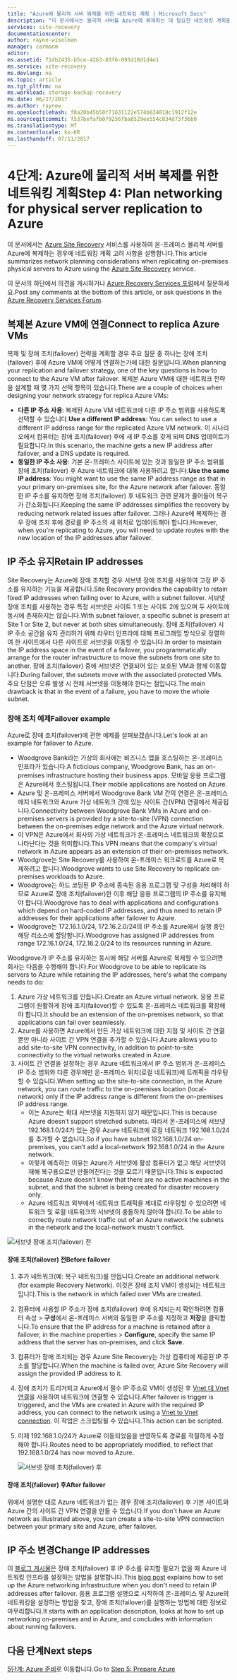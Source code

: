 ```yaml
---
title: "Azure에 물리적 서버 복제를 위한 네트워킹 계획 | Microsoft Docs"
description: "이 문서에서는 물리적 서버를 Azure에 복제하는 데 필요한 네트워킹 계획을 설명합니다."
services: site-recovery
documentationcenter: 
author: rayne-wiselman
manager: carmonm
editor: 
ms.assetid: 71db2435-b5ce-4263-83f6-093d10d1d4e1
ms.service: site-recovery
ms.devlang: na
ms.topic: article
ms.tgt_pltfrm: na
ms.workload: storage-backup-recovery
ms.date: 06/27/2017
ms.author: raynew
ms.openlocfilehash: f8a20b45b50f71631122e574b634818c1912f12e
ms.sourcegitcommit: f537befafb079256fba0529ee554c034d73f36b0
ms.translationtype: MT
ms.contentlocale: ko-KR
ms.lasthandoff: 07/11/2017
---
```

# <a name="step-4-plan-networking-for-physical-server-replication-to-azure"></a><span data-ttu-id="cf063-103">4단계: Azure에 물리적 서버 복제를 위한 네트워킹 계획</span><span class="sxs-lookup"><span data-stu-id="cf063-103">Step 4: Plan networking for physical server replication to Azure</span></span>

<span data-ttu-id="cf063-104">이 문서에서는 [Azure Site Recovery](site-recovery-overview.md) 서비스를 사용하여 온-프레미스 물리적 서버를 Azure에 복제하는 경우에 네트워킹 계획 고려 사항을 설명합니다.</span><span class="sxs-lookup"><span data-stu-id="cf063-104">This article summarizes network planning considerations when replicating on-premises physical servers to Azure using the [Azure Site Recovery](site-recovery-overview.md) service.</span></span>

<span data-ttu-id="cf063-105">이 문서의 하단에서 의견을 게시하거나 [Azure Recovery Services 포럼](https://social.msdn.microsoft.com/forums/azure/home?forum=hypervrecovmgr)에서 질문하세요.</span><span class="sxs-lookup"><span data-stu-id="cf063-105">Post any comments at the bottom of this article, or ask questions in the [Azure Recovery Services Forum](https://social.msdn.microsoft.com/forums/azure/home?forum=hypervrecovmgr).</span></span>


## <a name="connect-to-replica-azure-vms"></a><span data-ttu-id="cf063-106">복제본 Azure VM에 연결</span><span class="sxs-lookup"><span data-stu-id="cf063-106">Connect to replica Azure VMs</span></span>

<span data-ttu-id="cf063-107">복제 및 장애 조치(failover) 전략을 계획할 경우 주요 질문 중 하나는 장애 조치(failover) 후에 Azure VM에 어떻게 연결하는가에 대한 질문입니다.</span><span class="sxs-lookup"><span data-stu-id="cf063-107">When planning your replication and failover strategy, one of the key questions is how to connect to the Azure VM after failover.</span></span> <span data-ttu-id="cf063-108">복제본 Azure VM에 대한 네트워크 전략을 설계할 때 몇 가지 선택 항목이 있습니다.</span><span class="sxs-lookup"><span data-stu-id="cf063-108">There are a couple of choices when designing your network strategy for replica Azure VMs:</span></span>

- <span data-ttu-id="cf063-109">**다른 IP 주소 사용**: 복제된 Azure VM 네트워크에 다른 IP 주소 범위를 사용하도록 선택할 수 있습니다.</span><span class="sxs-lookup"><span data-stu-id="cf063-109">**Use a different IP address**: You can select to use a different IP address range for the replicated Azure VM network.</span></span> <span data-ttu-id="cf063-110">이 시나리오에서 컴퓨터는 장애 조치(failover) 후에 새 IP 주소를 갖게 되며 DNS 업데이트가 필요합니다.</span><span class="sxs-lookup"><span data-stu-id="cf063-110">In this scenario, the machine gets a new IP address after failover, and a DNS update is required.</span></span>
- <span data-ttu-id="cf063-111">**동일한 IP 주소 사용**: 기본 온-프레미스 사이트에 있는 것과 동일한 IP 주소 범위를 장애 조치(failover) 후 Azure 네트워크에 대해 사용하려고 합니다.</span><span class="sxs-lookup"><span data-stu-id="cf063-111">**Use the same IP address**: You might want to use the same IP address range as that in your primary on-premises site, for the Azure network after failover.</span></span> <span data-ttu-id="cf063-112">동일한 IP 주소를 유지하면 장애 조치(failover) 후 네트워크 관련 문제가 줄어들어 복구가 간소화됩니다.</span><span class="sxs-lookup"><span data-stu-id="cf063-112">Keeping the same IP addresses simplifies the recovery by reducing network related issues after failover.</span></span> <span data-ttu-id="cf063-113">그러나 Azure에 복제하는 경우 장애 조치 후에 경로를 IP 주소의 새 위치로 업데이트해야 합니다.</span><span class="sxs-lookup"><span data-stu-id="cf063-113">However, when you're replicating to Azure, you will need to update routes with the new location of the IP addresses after failover.</span></span>

## <a name="retain-ip-addresses"></a><span data-ttu-id="cf063-114">IP 주소 유지</span><span class="sxs-lookup"><span data-stu-id="cf063-114">Retain IP addresses</span></span>

<span data-ttu-id="cf063-115">Site Recovery는 Azure에 장애 조치할 경우 서브넷 장애 조치를 사용하여 고정 IP 주소를 유지하는 기능을 제공합니다.</span><span class="sxs-lookup"><span data-stu-id="cf063-115">Site Recovery provides the capability to retain fixed IP addresses when failing over to Azure, with a subnet failover.</span></span>
<span data-ttu-id="cf063-116">서브넷 장애 조치를 사용하는 경우 특정 서브넷은 사이트 1 또는 사이트 2에 있으며 두 사이트에 동시에 존재하지는 않습니다.</span><span class="sxs-lookup"><span data-stu-id="cf063-116">With subnet failover, a specific subnet is present at Site 1 or Site 2, but never at both sites simultaneously.</span></span> <span data-ttu-id="cf063-117">장애 조치(failover) 시 IP 주소 공간을 유지 관리하기 위해 라우터 인프라에 대해 프로그래밍 방식으로 정렬하여 한 사이트에서 다른 사이트로 서브넷을 이동할 수 있습니다.</span><span class="sxs-lookup"><span data-stu-id="cf063-117">In order to maintain the IP address space in the event of a failover, you programmatically arrange for the router infrastructure to move the subnets from one site to another.</span></span> <span data-ttu-id="cf063-118">장애 조치(failover) 중에 서브넷은 연결되어 있는 보호된 VM과 함께 이동합니다.</span><span class="sxs-lookup"><span data-stu-id="cf063-118">During failover, the subnets move with the associated protected VMs.</span></span> <span data-ttu-id="cf063-119">주요 단점은 오류 발생 시 전체 서브넷을 이동해야 한다는 점입니다.</span><span class="sxs-lookup"><span data-stu-id="cf063-119">The main drawback is that in the event of a failure, you have to move the whole subnet.</span></span>

### <a name="failover-example"></a><span data-ttu-id="cf063-120">장애 조치 예제</span><span class="sxs-lookup"><span data-stu-id="cf063-120">Failover example</span></span>

<span data-ttu-id="cf063-121">Azure로 장애 조치(failover)에 관한 예제를 살펴보겠습니다.</span><span class="sxs-lookup"><span data-stu-id="cf063-121">Let's look at an example for failover to Azure.</span></span>

- <span data-ttu-id="cf063-122">Woodgrove Bank라는 가상의 회사에는 비즈니스 앱을 호스팅하는 온-프레미스 인프라가 있습니다.</span><span class="sxs-lookup"><span data-stu-id="cf063-122">A ficticious company, Woodgrove Bank, has an on-premises infrastructure hosting their business apps.</span></span> <span data-ttu-id="cf063-123">모바일 응용 프로그램은 Azure에서 호스팅됩니다.</span><span class="sxs-lookup"><span data-stu-id="cf063-123">Their mobile applications are hosted on Azure.</span></span>
- <span data-ttu-id="cf063-124">Azure 및 온-프레미스 서버에서 Woodgrove Bank VM 간의 연결은 온-프레미스 에지 네트워크와 Azure 가상 네트워크 간에 있는 사이트 간(VPN) 연결에서 제공됩니다.</span><span class="sxs-lookup"><span data-stu-id="cf063-124">Connectivity between Woodgrove Bank VMs in Azure and on-premises servers is provided by a site-to-site (VPN) connection between the on-premises edge network and the Azure virtual network.</span></span>
- <span data-ttu-id="cf063-125">이 VPN은 Azure에서 회사의 가상 네트워크가 온-프레미스 네트워크의 확장으로 나타난다는 것을 의미합니다.</span><span class="sxs-lookup"><span data-stu-id="cf063-125">This VPN means that the company's virtual network in Azure appears as an extension of their on-premises network.</span></span>
- <span data-ttu-id="cf063-126">Woodgrove는 Site Recovery를 사용하여 온-프레미스 워크로드를 Azure로 복제하려고 합니다.</span><span class="sxs-lookup"><span data-stu-id="cf063-126">Woodgrove wants to use Site Recovery to replicate on-premises workloads to Azure.</span></span>
 - <span data-ttu-id="cf063-127">Woodgrove는 하드 코딩된 IP 주소에 종속된 응용 프로그램 및 구성을 처리해야 하므로 Azure로 장애 조치(failover)한 이후 해당 응용 프로그램의 IP 주소를 유지해야 합니다.</span><span class="sxs-lookup"><span data-stu-id="cf063-127">Woodgrove has to deal with applications and configurations which depend on hard-coded IP addresses, and thus need to retain IP addresses for their applications after failover to Azure.</span></span>
 - <span data-ttu-id="cf063-128">Woodgrove는 172.16.1.0/24, 172.16.2.0/24의 IP 주소를 Azure에서 실행 중인 해당 리소스에 할당합니다.</span><span class="sxs-lookup"><span data-stu-id="cf063-128">Woodgrove has assigned IP addresses from range 172.16.1.0/24, 172.16.2.0/24 to its resources running in Azure.</span></span>


<span data-ttu-id="cf063-129">Woodgrove가 IP 주소를 유지하는 동시에 해당 서버를 Azure로 복제할 수 있으려면 회사는 다음을 수행해야 합니다.</span><span class="sxs-lookup"><span data-stu-id="cf063-129">For Woodgrove to be able to replicate its servers to Azure while retaining the IP addresses, here's what the company needs to do:</span></span>

1. <span data-ttu-id="cf063-130">Azure 가상 네트워크를 만듭니다.</span><span class="sxs-lookup"><span data-stu-id="cf063-130">Create an Azure virtual network.</span></span> <span data-ttu-id="cf063-131">응용 프로그램이 원활하게 장애 조치(failover)할 수 있도록 온-프레미스 네트워크를 확장해야 합니다.</span><span class="sxs-lookup"><span data-stu-id="cf063-131">It should be an extension of the on-premises network, so that applications can fail over seamlessly.</span></span>
2. <span data-ttu-id="cf063-132">Azure를 사용하면 Azure에서 만든 가상 네트워크에 대한 지점 및 사이트 간 연결뿐만 아니라 사이트 간 VPN 연결을 추가할 수 있습니다.</span><span class="sxs-lookup"><span data-stu-id="cf063-132">Azure allows you to add site-to-site VPN connectivity, in addition to point-to-site connectivity to the virtual networks created in Azure.</span></span>
3. <span data-ttu-id="cf063-133">사이트 간 연결을 설정하는 경우 Azure 네트워크에서 IP 주소 범위가 온-프레미스 IP 주소 범위와 다른 경우에만 온-프레미스 위치(로컬 네트워크)에 트래픽을 라우팅할 수 있습니다.</span><span class="sxs-lookup"><span data-stu-id="cf063-133">When setting up the site-to-site connection, in the Azure network, you can route traffic to the on-premises location (local-network) only if the IP address range is different from the on-premises IP address range.</span></span>
    - <span data-ttu-id="cf063-134">이는 Azure는 확대 서브넷을 지원하지 않기 때문입니다.</span><span class="sxs-lookup"><span data-stu-id="cf063-134">This is because Azure doesn’t support stretched subnets.</span></span> <span data-ttu-id="cf063-135">따라서 온-프레미스에 서브넷 192.168.1.0/24가 있는 경우 Azure 네트워크에 로컬 네트워크 192.168.1.0/24를 추가할 수 없습니다.</span><span class="sxs-lookup"><span data-stu-id="cf063-135">So if you have subnet 192.168.1.0/24 on-premises, you can’t add a local-network 192.168.1.0/24 in the Azure network.</span></span>
    - <span data-ttu-id="cf063-136">이렇게 예측하는 이유는 Azure가 서브넷에 활성 컴퓨터가 없고 해당 서브넷이 재해 복구용으로만 만들어진다는 것을 모르기 때문입니다.</span><span class="sxs-lookup"><span data-stu-id="cf063-136">This is expected because Azure doesn’t know that there are no active machines in the subnet, and that the subnet is being created for disaster recovery only.</span></span>
    - <span data-ttu-id="cf063-137">Azure 네트워크 외부에서 네트워크 트래픽을 제대로 라우팅할 수 있으려면 네트워크 및 로컬 네트워크의 서브넷이 충돌하지 않아야 합니다.</span><span class="sxs-lookup"><span data-stu-id="cf063-137">To be able to correctly route network traffic out of an Azure network the subnets in the network and the local-network mustn't conflict.</span></span>

![서브넷 장애 조치(failover) 전](./media/physical-walkthrough-network/network-design7.png)

#### <a name="before-failover"></a><span data-ttu-id="cf063-139">장애 조치(failover) 전</span><span class="sxs-lookup"><span data-stu-id="cf063-139">Before failover</span></span>

1. <span data-ttu-id="cf063-140">추가 네트워크(예: 복구 네트워크)를 만듭니다.</span><span class="sxs-lookup"><span data-stu-id="cf063-140">Create an additional network (for example Recovery Network).</span></span> <span data-ttu-id="cf063-141">이것은 장애 조치 VM이 생성되는 네트워크입니다.</span><span class="sxs-lookup"><span data-stu-id="cf063-141">This is the network in which failed over VMs are created.</span></span>
2. <span data-ttu-id="cf063-142">컴퓨터에 사용할 IP 주소가 장애 조치(failover) 후에 유지되는지 확인하려면 컴퓨터 속성 > **구성**에서 온-프레미스 서버와 동일한 IP 주소를 지정하고 **저장**을 클릭합니다.</span><span class="sxs-lookup"><span data-stu-id="cf063-142">To ensure that the IP address for a machine is retained after a failover, in the machine properties > **Configure**, specify the same IP address that the server has on-premises, and click **Save**.</span></span>
3. <span data-ttu-id="cf063-143">컴퓨터가 장애 조치되는 경우 Azure Site Recovery는 가상 컴퓨터에 제공된 IP 주소를 할당합니다.</span><span class="sxs-lookup"><span data-stu-id="cf063-143">When the machine is failed over, Azure Site Recovery will assign the provided IP address to it.</span></span>
4. <span data-ttu-id="cf063-144">장애 조치가 트리거되고 Azure에서 필수 IP 주소로 VM이 생성된 후 [Vnet 대 Vnet 연결](../vpn-gateway/virtual-networks-configure-vnet-to-vnet-connection.md)을 사용하여 네트워크에 연결할 수 있습니다.</span><span class="sxs-lookup"><span data-stu-id="cf063-144">After failover is trigger is triggered, and the VMs are created in Azure with the required IP address, you can connect to the network using a [Vnet to Vnet connection](../vpn-gateway/virtual-networks-configure-vnet-to-vnet-connection.md).</span></span> <span data-ttu-id="cf063-145">이 작업은 스크립팅될 수 있습니다.</span><span class="sxs-lookup"><span data-stu-id="cf063-145">This action can be scripted.</span></span>
5. <span data-ttu-id="cf063-146">이제 192.168.1.0/24가 Azure로 이동되었음을 반영하도록 경로를 적절하게 수정해야 합니다.</span><span class="sxs-lookup"><span data-stu-id="cf063-146">Routes need to be appropriately modified, to reflect that 192.168.1.0/24 has now moved to Azure.</span></span>

    ![서브넷 장애 조치(failover) 후](./media/physical-walkthrough-network/network-design9.png)

#### <a name="after-failover"></a><span data-ttu-id="cf063-148">장애 조치(failover) 후</span><span class="sxs-lookup"><span data-stu-id="cf063-148">After failover</span></span>

<span data-ttu-id="cf063-149">위에서 설명한 대로 Azure 네트워크가 없는 경우 장애 조치(failover) 후 기본 사이트와 Azure 간의 사이트 간 VPN 연결을 만들 수 있습니다.</span><span class="sxs-lookup"><span data-stu-id="cf063-149">If you don't have an Azure network as illustrated above, you can create a site-to-site VPN connection between your primary site and Azure, after failover.</span></span>

## <a name="change-ip-addresses"></a><span data-ttu-id="cf063-150">IP 주소 변경</span><span class="sxs-lookup"><span data-stu-id="cf063-150">Change IP addresses</span></span>

<span data-ttu-id="cf063-151">이 [블로그 게시물](http://azure.microsoft.com/blog/2014/09/04/networking-infrastructure-setup-for-microsoft-azure-as-a-disaster-recovery-site/)은 장애 조치(failover) 후 IP 주소를 유지할 필요가 없을 때 Azure 네트워킹 인프라를 설정하는 방법을 설명합니다.</span><span class="sxs-lookup"><span data-stu-id="cf063-151">This [blog post](http://azure.microsoft.com/blog/2014/09/04/networking-infrastructure-setup-for-microsoft-azure-as-a-disaster-recovery-site/) explains how to set up the Azure networking infrastructure when you don't need to retain IP addresses after failover.</span></span> <span data-ttu-id="cf063-152">응용 프로그램 설명으로 시작하여 온-프레미스 및 Azure의 네트워킹을 설정하는 방법을 찾고, 장애 조치(failover)를 실행하는 방법에 대한 정보로 마무리합니다.</span><span class="sxs-lookup"><span data-stu-id="cf063-152">It starts with an application description, looks at how to set up networking on-premises and in Azure, and concludes with information about running failovers.</span></span>  

## <a name="next-steps"></a><span data-ttu-id="cf063-153">다음 단계</span><span class="sxs-lookup"><span data-stu-id="cf063-153">Next steps</span></span>

<span data-ttu-id="cf063-154">[5단계: Azure 준비](physical-walkthrough-prepare-azure.md)로 이동합니다.</span><span class="sxs-lookup"><span data-stu-id="cf063-154">Go to [Step 5: Prepare Azure](physical-walkthrough-prepare-azure.md)</span></span>

